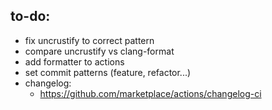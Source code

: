 ## to-do:
- fix uncrustify to correct pattern
- compare uncrustify vs clang-format
- add formatter to actions
- set commit patterns (feature, refactor...)
- changelog:
  - https://github.com/marketplace/actions/changelog-ci
